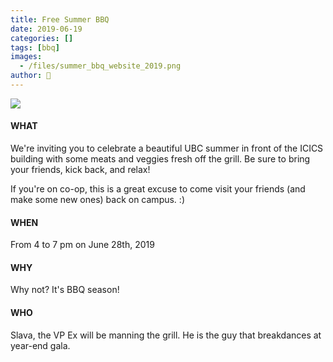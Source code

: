 ```yaml
---
title: Free Summer BBQ
date: 2019-06-19
categories: []
tags: [bbq]
images:
  - /files/summer_bbq_website_2019.png
author: 🦁
---
```


![](/files/summer_bbq_website_2019.png)

#### WHAT

We're inviting you to celebrate a beautiful UBC summer in front of the ICICS building with some meats and veggies fresh off the grill. Be sure to bring your friends, kick back, and relax!

If you're on co-op, this is a great excuse to come visit your friends (and make some new ones) back on campus. :)

#### WHEN

From 4 to 7 pm on June 28th, 2019

#### WHY

Why not? It's BBQ season!

#### WHO

Slava, the VP Ex will be manning the grill. He is the guy that breakdances at year-end gala.
